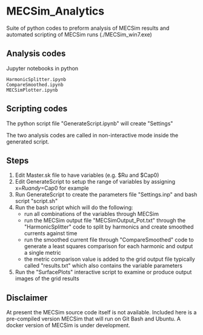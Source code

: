 # MECSim_Analytics

Suite of python codes to preform analysis of MECSim results and automated scripting of MECSim runs (./MECSim_win7.exe)


## Analysis codes


Jupyter notebooks in python

    HarmonicSplitter.ipynb
    CompareSmoothed.ipynb
    MECSimPlotter.ipynb




## Scripting codes

The python script file "GenerateScript.ipynb" will create "Settings"

The two analysis codes are called in non-interactive mode inside the generated script.


## Steps

1. Edit Master.sk file to have variables (e.g. $Ru and $Cap0)
2. Edit GenerateScript to setup the range of variables by assigning x=$Ru and y=$Cap0 for example
3. Run GenerateScript to create the parameters file "Settings.inp" and bash script "script.sh"
4. Run the bash script which will do the following:
    * run all combinations of the variables through MECSim
    * run the MECSim output file "MECSimOutput\_Pot.txt" through the "HarmonicSplitter" code to split by harmonics and create smoothed currents against time
    * run the smoothed current file through "CompareSmoothed" code to generate a least squares comparison for each harmonic and output a single metric
    * the metric comparison value is added to the grid output file typically called "results.txt" which also contains the variable parameters
5. Run the "SurfacePlots" interactive script to examine or produce output images of the grid results



## Disclaimer

At present the MECSim source code itself is not available. Included here is a pre-compiled version MECSim that will run on Git Bash and Ubuntu. A docker version of MECSim is under development.